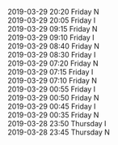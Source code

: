 2019-03-29 20:20 Friday  N  
2019-03-29 20:05 Friday  I  
2019-03-29 09:15 Friday  N  
2019-03-29 09:10 Friday  I  
2019-03-29 08:40 Friday  N  
2019-03-29 08:30 Friday  I  
2019-03-29 07:20 Friday  N  
2019-03-29 07:15 Friday  I  
2019-03-29 07:10 Friday  N  
2019-03-29 00:55 Friday  I  
2019-03-29 00:50 Friday  N  
2019-03-29 00:45 Friday  I  
2019-03-29 00:35 Friday  N  
2019-03-28 23:50 Thursday  I  
2019-03-28 23:45 Thursday  N  

